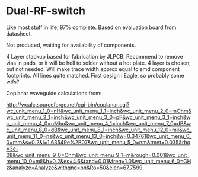 # Dual-RF-switch

Like most stuff in life, 97% complete.
Based on evaluation board from datasheet.

Not produced, waiting for availability of components.

4 Layer stackup based for fabrication by JLPCB.
Recommend to remove vias in pads, or it will be hell to solder without a hot plate.
4 layer is chosen, but not needed. Will make trace width approx equal to smd component footprints.
All lines quite matched.
First design i Eagle, so probably some wtfs?

Coplanar waveguide calculations from:

http://wcalc.sourceforge.net/cgi-bin/coplanar.cgi?wc_unit_menu_1_0=nH&wc_unit_menu_1_1=inch&wc_unit_menu_2_0=mOhm&wc_unit_menu_2_1=inch&wc_unit_menu_3_0=pF&wc_unit_menu_3_1=inch&wc_unit_menu_4_0=uMho&wc_unit_menu_4_1=inch&wc_unit_menu_7_0=dB&wc_unit_menu_8_0=dB&wc_unit_menu_8_1=inch&wc_unit_menu_12_0=mil&wc_unit_menu_11_0=ns&wc_unit_menu_13_0=inch&w=0.34761&wc_unit_menu_0_0=mm&s=0.2&l=1.63549e%2B07&wc_unit_menu_5_0=nm&tmet=0.035&rho=3e-08&wc_unit_menu_9_0=Ohm&wc_unit_menu_9_1=m&rough=0.001&wc_unit_menu_10_0=mil&h=0.2&es=4.6&tand=0.01&freq=1.0&wc_unit_menu_6_0=GHz&analyze=Analyze&withgnd=on&Ro=50&elen=67.7599
